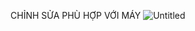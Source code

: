 CHỈNH SỬA PHÙ HỢP VỚI MÁY 
![Untitled](https://github.com/trungnguyenle021106/ANDROID-Exercises/assets/91516024/07c1b08e-9dbd-44f8-a29d-780795c5a3af)
